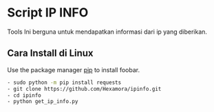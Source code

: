 # Script IP INFO
Tools Ini berguna untuk mendapatkan informasi dari ip yang diberikan.

##  Cara Install di Linux
Use the package manager [pip](https://pip.pypa.io/en/stable/) to install foobar.

```bash
- sudo python -m pip install requests
- git clone https://github.com/Hexamora/ipinfo.git
- cd ipinfo
- python get_ip_info.py
```
